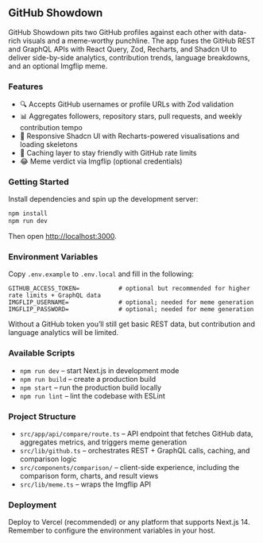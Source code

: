## GitHub Showdown

GitHub Showdown pits two GitHub profiles against each other with data-rich visuals and a meme-worthy punchline. The app fuses the GitHub REST and GraphQL APIs with React Query, Zod, Recharts, and Shadcn UI to deliver side-by-side analytics, contribution trends, language breakdowns, and an optional Imgflip meme.

### Features

- 🔍 Accepts GitHub usernames or profile URLs with Zod validation
- 📊 Aggregates followers, repository stars, pull requests, and weekly contribution tempo
- 🎨 Responsive Shadcn UI with Recharts-powered visualisations and loading skeletons
- 🧠 Caching layer to stay friendly with GitHub rate limits
- 😂 Meme verdict via Imgflip (optional credentials)

### Getting Started

Install dependencies and spin up the development server:

```bash
npm install
npm run dev
```

Then open [http://localhost:3000](http://localhost:3000).

### Environment Variables

Copy `.env.example` to `.env.local` and fill in the following:

```
GITHUB_ACCESS_TOKEN=           # optional but recommended for higher rate limits + GraphQL data
IMGFLIP_USERNAME=              # optional; needed for meme generation
IMGFLIP_PASSWORD=              # optional; needed for meme generation
```

Without a GitHub token you’ll still get basic REST data, but contribution and language analytics will be limited.

### Available Scripts

- `npm run dev` – start Next.js in development mode
- `npm run build` – create a production build
- `npm start` – run the production build locally
- `npm run lint` – lint the codebase with ESLint

### Project Structure

- `src/app/api/compare/route.ts` – API endpoint that fetches GitHub data, aggregates metrics, and triggers meme generation
- `src/lib/github.ts` – orchestrates REST + GraphQL calls, caching, and comparison logic
- `src/components/comparison/` – client-side experience, including the comparison form, charts, and result views
- `src/lib/meme.ts` – wraps the Imgflip API

### Deployment

Deploy to Vercel (recommended) or any platform that supports Next.js 14. Remember to configure the environment variables in your host.
